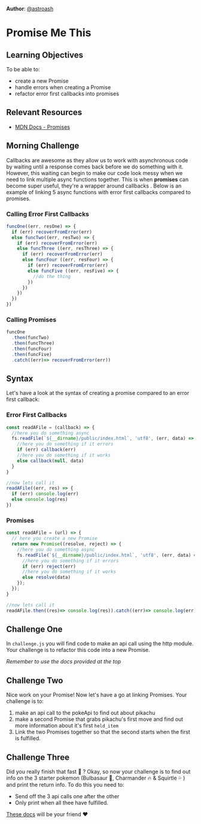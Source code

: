 **Author**: [@astroash](https://github.com/astroash) 

# Promise Me This

## Learning Objectives
To be able to:
- create a new Promise
- handle errors when creating a Promise
- refactor error first callbacks into promises

## Relevant Resources
- [MDN Docs - Promises]( https://developer.mozilla.org/en-US/docs/Web/JavaScript/Reference/Global_Objects/Promise)

## Morning Challenge

Callbacks are awesome as they allow us to work with asynchronous code by waiting until a response comes back before we do something with it. However, this waiting can begin to make our code look messy when we need to link multiple async functions together. This is when **promises** can become super useful, they're a wrapper around callbacks . Below is an example of linking 5 async functions with error first callbacks compared to promises.

### Calling Error First Callbacks
```js
funcOne((err, resOne) => {
  if (err) recoverFromError(err)
  else funcTwo((err, resTwo) => {
    if (err) recoverFromError(err)
    else funcThree ((err, resThree) => {
      if (err) recoverFromError(err)
      else funcFour ((err, resFour) => {
        if (err) recoverFromError(err)
        else funcFive ((err, resFive) => {
          //do the thing
        })
      })
    })
  })
})
```
### Calling Promises
```js
funcOne
  .then(funcTwo)
  .then(funcThree)
  .then(funcFour)
  .then(funcFive)
  .catch((err)=> recoverFromError(err))
```

## Syntax
Let's have a look at the syntax of creating a promise compared to an error first callback:

### Error First Callbacks
```js
const readAFile = (callback) => {
  //here you do something async
  fs.readFile(`${__dirname}/public/index.html`, 'utf8', (err, data) => {
    //here you do something if it errors
    if (err) callback(err)
    //here you do something if it works
    else callback(null, data)
  }
}

//now lets call it
readAFile((err, res) => {
  if (err) console.log(err)
  else console.log(res)
})
```

### Promises
```js
const readAFile = (url) => {
  // here you create a new Promise
  return new Promise((resolve, reject) => {
    //here you do something async
    fs.readFile(`${__dirname}/public/index.html`, 'utf8', (err, data) => {
      //here you do something if it errors
      if (err) reject(err)
      //here you do something if it works
      else resolve(data)
    });
  });
}

//now lets call it
readAFile.then((res)=> console.log(res)).catch((err)=> console.log(err))
```

## Challenge One
In `challenge.js` you will find code to make an api call using the http module. Your challenge is to refactor this code into a new Promise.

_Remember to use the docs provided at the top_

## Challenge Two
Nice work on your Promise! Now let's have a go at linking Promises. Your challenge is to:
1. make an api call to the pokeApi to find out about pikachu
2. make a second Promise that grabs pikachu's first move and find out more information about it's first `held_item`
3. Link the two Promises together so that the second starts when the first is fulfilled.

## Challenge Three
Did you really finish that fast :dash: ? Okay, so now your challenge is to find out info on the 3 starter pokemon (Bulbasaur :leaves:, Charmander :fire: & Squirtle :sweat_drops: ) and print the return info. To do this you need to:
- Send off the 3 api calls one after the other
- Only print when all thee have fulfilled.

[These docs](https://developer.mozilla.org/en-US/docs/Web/JavaScript/Reference/Global_Objects/Promise/all) will be your friend :heart:
